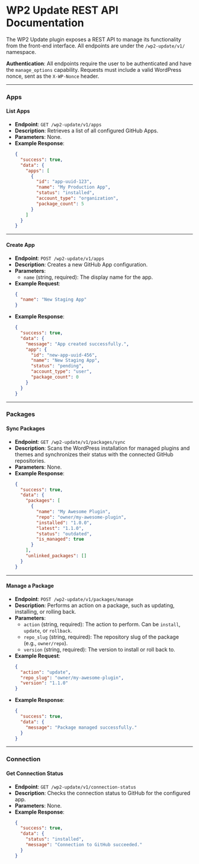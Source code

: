 # WP2 Update REST API Documentation

The WP2 Update plugin exposes a REST API to manage its functionality from the front-end interface. All endpoints are under the `/wp2-update/v1/` namespace.

**Authentication**: All endpoints require the user to be authenticated and have the `manage_options` capability. Requests must include a valid WordPress nonce, sent as the `X-WP-Nonce` header.

---

### Apps

#### List Apps

-   **Endpoint**: `GET /wp2-update/v1/apps`
-   **Description**: Retrieves a list of all configured GitHub Apps.
-   **Parameters**: None.
-   **Example Response**:
    ```json
    {
      "success": true,
      "data": {
        "apps": [
          {
            "id": "app-uuid-123",
            "name": "My Production App",
            "status": "installed",
            "account_type": "organization",
            "package_count": 5
          }
        ]
      }
    }
    ```

---

#### Create App

-   **Endpoint**: `POST /wp2-update/v1/apps`
-   **Description**: Creates a new GitHub App configuration.
-   **Parameters**:
    -   `name` (string, required): The display name for the app.
-   **Example Request**:
    ```json
    {
      "name": "New Staging App"
    }
    ```
-   **Example Response**:
    ```json
    {
      "success": true,
      "data": {
        "message": "App created successfully.",
        "app": {
          "id": "new-app-uuid-456",
          "name": "New Staging App",
          "status": "pending",
          "account_type": "user",
          "package_count": 0
        }
      }
    }
    ```

---

### Packages

#### Sync Packages

-   **Endpoint**: `GET /wp2-update/v1/packages/sync`
-   **Description**: Scans the WordPress installation for managed plugins and themes and synchronizes their status with the connected GitHub repositories.
-   **Parameters**: None.
-   **Example Response**:
    ```json
    {
      "success": true,
      "data": {
        "packages": [
          {
            "name": "My Awesome Plugin",
            "repo": "owner/my-awesome-plugin",
            "installed": "1.0.0",
            "latest": "1.1.0",
            "status": "outdated",
            "is_managed": true
          }
        ],
        "unlinked_packages": []
      }
    }
    ```

---

#### Manage a Package

-   **Endpoint**: `POST /wp2-update/v1/packages/manage`
-   **Description**: Performs an action on a package, such as updating, installing, or rolling back.
-   **Parameters**:
    -   `action` (string, required): The action to perform. Can be `install`, `update`, or `rollback`.
    -   `repo_slug` (string, required): The repository slug of the package (e.g., `owner/repo`).
    -   `version` (string, required): The version to install or roll back to.
-   **Example Request**:
    ```json
    {
      "action": "update",
      "repo_slug": "owner/my-awesome-plugin",
      "version": "1.1.0"
    }
    ```
-   **Example Response**:
    ```json
    {
      "success": true,
      "data": {
        "message": "Package managed successfully."
      }
    }
    ```

---

### Connection

#### Get Connection Status

-   **Endpoint**: `GET /wp2-update/v1/connection-status`
-   **Description**: Checks the connection status to GitHub for the configured app.
-   **Parameters**: None.
-   **Example Response**:
    ```json
    {
      "success": true,
      "data": {
        "status": "installed",
        "message": "Connection to GitHub succeeded."
      }
    }
    ```